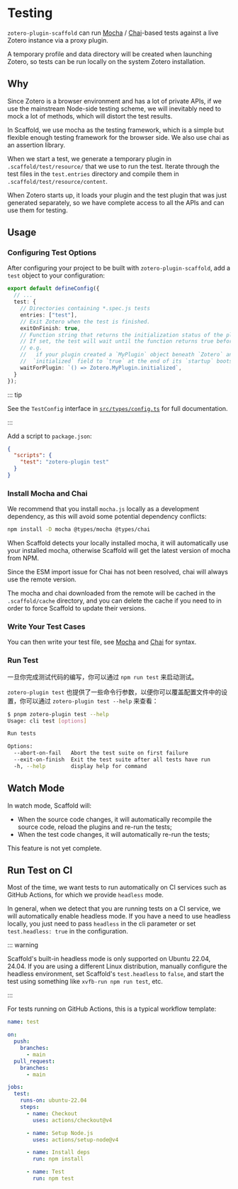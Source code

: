 # Testing

`zotero-plugin-scaffold` can run [Mocha](https://mochajs.org/) / [Chai](https://www.chaijs.com/)-based tests against a live Zotero instance via a proxy plugin.

A temporary profile and data directory will be created when launching Zotero, so tests can be run locally on the system Zotero installation.

## Why

Since Zotero is a browser environment and has a lot of private APIs, if we use the mainstream Node-side testing scheme, we will inevitably need to mock a lot of methods, which will distort the test results.

In Scaffold, we use mocha as the testing framework, which is a simple but flexible enough testing framework for the browser side. We also use chai as an assertion library.

When we start a test, we generate a temporary plugin in `.scaffold/test/resource/` that we use to run the test. Iterate through the test files in the `test.entries` directory and compile them in `.scaffold/test/resource/content`.

When Zotero starts up, it loads your plugin and the test plugin that was just generated separately, so we have complete access to all the APIs and can use them for testing.

## Usage

### Configuring Test Options

After configuring your project to be built with `zotero-plugin-scaffold`, add a `test` object to your configuration:

```ts twoslash
export default defineConfig({
  // ...
  test: {
    // Directories containing *.spec.js tests
    entries: ["test"],
    // Exit Zotero when the test is finished.
    exitOnFinish: true,
    // Function string that returns the initialization status of the plugin.
    // If set, the test will wait until the function returns true before running the test.
    // e.g.
    //   if your plugin created a `MyPlugin` object beneath `Zotero` and it set an
    //  `initialized` field to `true` at the end of its `startup` bootstrap method...
    waitForPlugin: `() => Zotero.MyPlugin.initialized`,
  }
});
```

::: tip

See the `TestConfig` interface in [`src/types/config.ts`](https://github.com/northword/zotero-plugin-scaffold/blob/main/src/types/config.ts) for full documentation.

:::

Add a script to `package.json`:

```json
{
  "scripts": {
    "test": "zotero-plugin test"
  }
}
```

### Install Mocha and Chai

We recommend that you install `mocha.js` locally as a development dependency, as this will avoid some potential dependency conflicts:

```bash
npm install -D mocha @types/mocha @types/chai
```

When Scaffold detects your locally installed mocha, it will automatically use your installed mocha, otherwise Scaffold will get the latest version of mocha from NPM.

Since the ESM import issue for Chai has not been resolved, chai will always use the remote version.

The mocha and chai downloaded from the remote will be cached in the `.scaffold/cache` directory, and you can delete the cache if you need to in order to force Scaffold to update their versions.

### Write Your Test Cases

You can then write your test file, see [Mocha](https://mochajs.org/) and [Chai](https://www.chaijs.com/) for syntax.

### Run Test

一旦你完成测试代码的编写，你可以通过 `npm run test` 来启动测试。

`zotero-plugin test` 也提供了一些命令行参数，以便你可以覆盖配置文件中的设置，你可以通过 `zotero-plugin test --help` 来查看：

```bash
$ pnpm zotero-plugin test --help
Usage: cli test [options]

Run tests

Options:
  --abort-on-fail   Abort the test suite on first failure
  --exit-on-finish  Exit the test suite after all tests have run
  -h, --help        display help for command
```

## Watch Mode

In watch mode, Scaffold will:

- When the source code changes, it will automatically recompile the source code, reload the plugins and re-run the tests;
- When the test code changes, it will automatically re-run the tests;

This feature is not yet complete.

## Run Test on CI

Most of the time, we want tests to run automatically on CI services such as GitHub Actions, for which we provide `headless` mode.

In general, when we detect that you are running tests on a CI service, we will automatically enable headless mode. If you have a need to use headless locally, you just need to pass `headless` in the cli parameter or set `test.headless: true` in the configuration.

::: warning

Scaffold's built-in headless mode is only supported on Ubuntu 22.04, 24.04. If you are using a different Linux distribution, manually configure the headless environment, set Scaffold's `test.headless` to `false`, and start the test using something like `xvfb-run npm run test`, etc.

:::

For tests running on GitHub Actions, this is a typical workflow template:

```yaml
name: test

on:
  push:
    branches:
      - main
  pull_request:
    branches:
      - main

jobs:
  test:
    runs-on: ubuntu-22.04
    steps:
      - name: Checkout
        uses: actions/checkout@v4

      - name: Setup Node.js
        uses: actions/setup-node@v4

      - name: Install deps
        run: npm install

      - name: Test
        run: npm test
```
